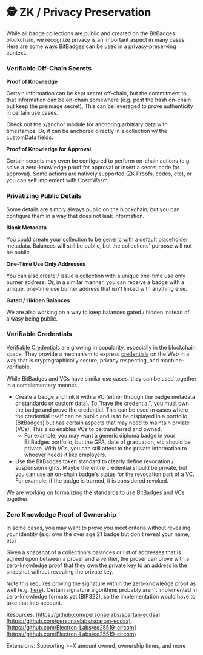 # 🕵️ ZK / Privacy Preservation

While all badge collections are public and created on the BitBadges blockchain, we recognize privacy is an important aspect in many cases. Here are some ways BitBadges can be used in a privacy-preserving context.

### **Verifiable Off-Chain Secrets**

**Proof of Knowledge**

Certain information can be kept secret off-chain, but the commitment to that information can be on-chain somewhere (e.g. post the hash on-chain but keep the preimage secret). This can be leveraged to prove authenticity in certain use cases.&#x20;

Check out the x/anchor module for anchoring arbitrary data with timestamps. Or, it can be anchored directly in a collection w/ the customData fields.

**Proof of Knowledge for Approval**

Certain secrets may even be configured to perform on-chain actions (e.g. solve a zero-knowledge proof for approval or insert a secret code for approval). Some actions are natively supported (ZK Proofs, codes, etc), or you can self implement with CosmWasm.

### Privatizing Public Details

Some details are simply always public on the blockchain, but you can configure them in a way that does not leak information.

**Blank Metadata**

You could create your collection to be generic with a default placeholder metadata. Balances will still be public, but the collections' purpose will not be public.&#x20;

**One-Time Use Only Addresses**

You can also create / issue a collection with a unique one-time use only burner address. Or, in a similar manner, you can receive a badge with a unique, one-time use burner address that isn't linked with anything else.

**Gated / Hidden Balances**

We are also working on a way to keep balances gated / hidden instead of alwasy being public.

### **Verifiable Credentials**

[Verifiable Credentials](https://www.w3.org/TR/vc-data-model-2.0/) are growing in popularity, especially in the blockchain space. They provide a mechanism to express [credentials](https://www.w3.org/TR/vc-data-model-2.0/#dfn-credential) on the Web in a way that is cryptographically secure, privacy respecting, and machine-verifiable.

While BitBadges and VCs have similar use cases, they can be used together in a complementary manner.&#x20;

* Create a badge and link it with a VC (either through the badge metadata or standards or custom data). To "have the credential", you must own the badge and prove the credential. This can be used in cases where the credential itself can be public and is to be displayed in a portfolio (BitBadges) but has certain aspects that may need to maintain prviate (VCs). This also enables VCs to be transferred and owned.&#x20;
  * For example, you may want a generic diploma badge in your BitBadges portfolio, but the GPA, date of graduation, etc should be private. With VCs, you can still attest to the private information to whoever needs it like employers.
* Use the BitBadges token standard to clearly define revocation / suspension rights. Maybe the entire credential should be private, but you can use an on-chain badge's status for the revocation part of a VC. For example, if the badge is burned, it is considered revoked.

We are working on formalizing the standards to use BitBadges and VCs together.

### **Zero Knowledge Proof of Ownership**

In some cases, you may want to prove you meet criteria without revealing your identity (e.g. own the over age 21 badge but don't reveal your name, etc)

Given a snapshot of a collection's balances or list of addresses that is agreed upon between a prover and a verifier, the prover can prove with a zero-knowledge proof that they own the private key to an address in the snapshot without revealing the private key.

Note this requires proving the signature within the zero-knowledge proof as well (e.g. [here](https://ethresear.ch/t/efficient-ecdsa-signature-verification-using-circom/13629)). Certain signature algorithms probably aren't implemented in zero-knowledge formats yet (BIP322), so the implementation would have to take that into account.

Resources: [https://github.com/personaelabs/spartan-ecdsa](https://github.com/personaelabs/spartan-ecdsa), [https://github.com/Electron-Labs/ed25519-circom](https://github.com/Electron-Labs/ed25519-circom)

Extensions: Supporting >=X amount owned, ownership times, and more

